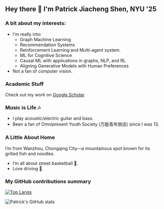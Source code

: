 ## Hey there 👋 I'm Patrick Jiacheng Shen, NYU '25

### A bit about my interests:
- I'm really into:
  - Graph Machine Learning
  - Recommendation Systems
  - Reinforcement Learning and Multi-agent system.
  - ML for Cognitive Science
  - Causal ML with applications in graphs, NLP, and RL
  - Aligning Generative Models with Human Preferences
- Not a fan of computer vision.

### Academic Stuff
Check out my work on [Google Scholar](https://scholar.google.com/citations?user=a0EzT5QAAAAJ&hl=en)

### Music is Life 🎶
- I play acoustic/electric guitar and bass.
- Been a fan of Omnipresent Youth Society (万能青年旅店) since I was 13.

### A Little About Home
I’m from Wanzhou, Chongqing City—a mountainous spot known for its grilled fish and noodles.
- I’m all about street basketball 🏀.
- Love driving 🚗.


<h3>My GitHub contributions summary</h3>

[![Top Langs](https://github-readme-stats.vercel.app/api/top-langs/?username=Patrickhshs)](https://github.com/anuraghazra/github-readme-stats)

![Patrick's GitHub stats](https://github-readme-stats.vercel.app/api?username=Patrickhshs&theme=default&show_icons=true)
